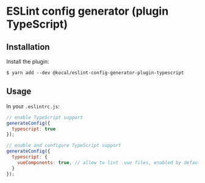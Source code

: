 # ESLint config generator (plugin TypeScript)

## Installation

Install the plugin:
```shell
$ yarn add --dev @kocal/eslint-config-generator-plugin-typescript
```

## Usage 

In your `.eslintrc.js`:
```js
// enable TypeScript support
generateConfig({
  typescript: true
});

// enable and configure TypeScript support
generateConfig({
  typescript: {
    vueComponents: true, // allow to lint .vue files, enabled by default if Vue support is enabled 
  }
});
```
